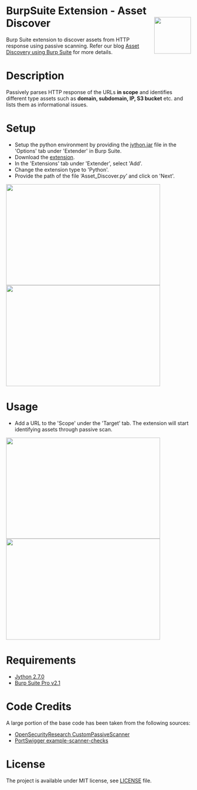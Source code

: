 # BurpSuite Extension - Asset Discover[<img src="https://redhuntlabs.com/assets/images/target-audience-512-512x512.png" align="right" width="100">](https://redhuntlabs.com/)
Burp Suite extension to discover assets from HTTP response using passive scanning. Refer our blog [Asset Discovery using Burp Suite](https://redhuntlabs.com/blog/asset-discovery-burp-extension.html) for more details.

# Description
Passively parses HTTP response of the URLs **in scope** and identifies different type assets such as **domain, subdomain, IP, S3 bucket** etc. and lists them as informational issues.

# Setup
- Setup the python environment by providing the [jython.jar](https://www.jython.org/downloads.html) file in the 'Options' tab under 'Extender' in Burp Suite.
- Download the [extension](https://github.com/redhuntlabs/BurpSuite-Asset_Discover/archive/master.zip).
- In the 'Extensions' tab under 'Extender', select 'Add'.
- Change the extension type to 'Python'.
- Provide the path of the file ‘Asset_Discover.py’ and click on 'Next'.

<kbd><img src="https://github.com/redhuntlabs/BurpSuite-Asset_Discover/blob/master/Screenshots/Add%20Extension.jpg" width="420" height="275"></kbd> <kbd><img src="https://github.com/redhuntlabs/BurpSuite-Asset_Discover/blob/master/Screenshots/Add%20URL%20to%20scope.jpg" width="420" height="275"></kbd>

# Usage
- Add a URL to the 'Scope' under the 'Target' tab. The extension will start identifying assets through passive scan. 

<kbd><img src="https://github.com/redhuntlabs/BurpSuite-Asset_Discover/blob/master/Screenshots/Asset%20Discovery%201.jpg" width="420" height="275"></kbd> <kbd><img src="https://github.com/redhuntlabs/BurpSuite-Asset_Discover/blob/master/Screenshots/Asset%20Discovery%202.jpg" width="420" height="275"></kbd>

# Requirements
- [Jython 2.7.0](https://www.jython.org/downloads.html)
- [Burp Suite Pro v2.1](https://portswigger.net/burp)

# Code Credits
A large portion of the base code has been taken from the following sources:
- [OpenSecurityResearch CustomPassiveScanner](https://github.com/OpenSecurityResearch/CustomPassiveScanner)
- [PortSwigger example-scanner-checks](https://github.com/PortSwigger/example-scanner-checks)

# License
The project is available under MIT license, see [LICENSE](https://github.com/redhuntlabs/BurpSuite-Asset_Discover/blob/master/LICENSE) file.
